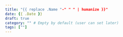 ```yaml
---
title: "{{ replace .Name "-" " " | humanize }}"
date: {{ .Date }}
draft: true
category: "" # Empty by default (user can set later)
tags: [""]
---
```


